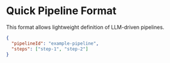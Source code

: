 # Quick Pipeline Format

This format allows lightweight definition of LLM-driven pipelines.

```json
{
  "pipelineId": "example-pipeline",
  "steps": ["step-1", "step-2"]
}
```

<!-- linked feature: memory bank -->
<!-- linked feature: pipelines -->
<!-- linked feature: agents -->